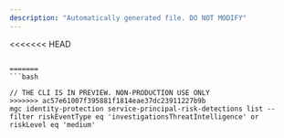 ```yaml
---
description: "Automatically generated file. DO NOT MODIFY"
---
```


<<<<<<< HEAD
```cli

=======
```bash

// THE CLI IS IN PREVIEW. NON-PRODUCTION USE ONLY
>>>>>>> ac57e61007f395881f1814eae37dc23911227b9b
mgc identity-protection service-principal-risk-detections list --filter riskEventType eq 'investigationsThreatIntelligence' or riskLevel eq 'medium'

```